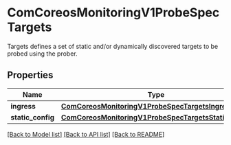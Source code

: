 # ComCoreosMonitoringV1ProbeSpecTargets

Targets defines a set of static and/or dynamically discovered targets to be probed using the prober.
## Properties
Name | Type | Description | Notes
------------ | ------------- | ------------- | -------------
**ingress** | [**ComCoreosMonitoringV1ProbeSpecTargetsIngress**](ComCoreosMonitoringV1ProbeSpecTargetsIngress.md) |  | [optional] 
**static_config** | [**ComCoreosMonitoringV1ProbeSpecTargetsStaticConfig**](ComCoreosMonitoringV1ProbeSpecTargetsStaticConfig.md) |  | [optional] 

[[Back to Model list]](../README.md#documentation-for-models) [[Back to API list]](../README.md#documentation-for-api-endpoints) [[Back to README]](../README.md)


